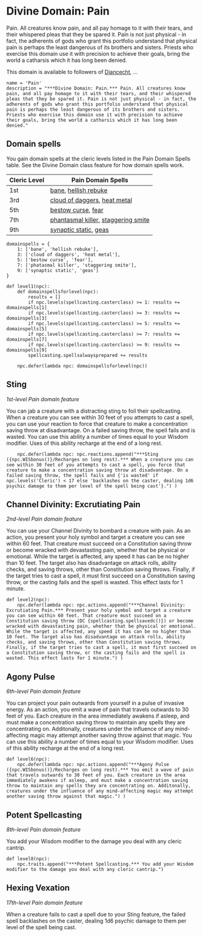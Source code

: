 # Divine Domain: Pain
Pain. All creatures know pain, and all pay homage to it with their tears, and their whispered pleas that they be spared it. Pain is not just physical - in fact, the adherents of gods who grant this portfolio understand that physical pain is perhaps the least dangerous of its brothers and sisters. Priests who exercise this domain use it with precision to achieve their goals, bring the world a catharsis which it has long been denied.

This domain is available to followers of [Diancecht](../../Religions/Pantheon/Diancecht.md), ...

```
name = 'Pain'
description = "***Divine Domain: Pain.*** Pain. All creatures know pain, and all pay homage to it with their tears, and their whispered pleas that they be spared it. Pain is not just physical - in fact, the adherents of gods who grant this portfolio understand that physical pain is perhaps the least dangerous of its brothers and sisters. Priests who exercise this domain use it with precision to achieve their goals, bring the world a catharsis which it has long been denied."
```

## Domain spells
You gain domain spells at the cleric levels listed in the Pain Domain Spells table. See the Divine Domain class feature for how domain spells work.

Cleric Level | Pain Domain Spells
------------ | ------------------
1st | [bane](../../Magic/Spells/bane.md), [hellish rebuke](../../Magic/Spells/hellish-rebuke.md)
3rd | [cloud of daggers](../../Magic/Spells/cloud-of-daggers.md), [heat metal](../../Magic/Spells/heat-metal.md)
5th | [bestow curse](../../Magic/Spells/bestow-curse.md), [fear](../../Magic/Spells/fear.md)
7th | [phantasmal killer](../../Magic/Spells/phantasmal-killer.md), [staggering smite](../../Magic/Spells/staggering-smite.md)
9th | [synaptic static](../../Magic/Spells/synaptic-static.md), [geas](../../Magic/Spells/geas.md)

```
domainspells = {
    1: ['bane', 'hellish rebuke'],
    3: ['cloud of daggers', 'heat metal'],
    5: ['bestow curse', 'fear'],
    7: ['phatasmal killer', 'staggering smite'],
    9: ['synaptic static', 'geas']
}

def level1(npc):
    def domainspellsforlevel(npc):
        results = []
        if npc.levels(spellcasting.casterclass) >= 1: results += domainspells[1]
        if npc.levels(spellcasting.casterclass) >= 3: results += domainspells[3]
        if npc.levels(spellcasting.casterclass) >= 5: results += domainspells[5]
        if npc.levels(spellcasting.casterclass) >= 7: results += domainspells[7]
        if npc.levels(spellcasting.casterclass) >= 9: results += domainspells[9]
        spellcasting.spellsalwaysprepared += results

    npc.defer(lambda npc: domainspellsforlevel(npc))
```

## Sting
*1st-level Pain domain feature*

You can jab a creature with a distracting sting to foil their spellcasting. When a creature you can see within 30 feet of you attempts to cast a spell, you can use your reaction to force that creature to make a concentration saving throw at disadvantage. On a failed saving throw, the spell fails and is wasted. You can use this ability a number of times equal to your Wisdom modifier. Uses of this ability recharge at the end of a long rest.

```
    npc.defer(lambda npc: npc.reactions.append("***Sting ({npc.WISbonus()}/Recharges on long rest).*** When a creature you can see within 30 feet of you attempts to cast a spell, you force that creature to make a concentration saving throw at disadvantage. On a failed saving throw, the spell fails and {'is wasted' if npc.levels('Cleric') < 17 else 'backlashes on the caster, dealing 1d6 psychic damage to them per level of the spell being cast'}.") )
```

## Channel Divinity: Excrutiating Pain
*2nd-level Pain domain feature*

You can use your Channel Divinity to bombard a creature with pain. As an action, you present your holy symbol and target a creature you can see within 60 feet. That creature must succeed on a Constitution saving throw or become wracked with devastasting pain, whether that be physical or emotional. While the target is affected, any speed it has can be no higher than 10 feet. The target also has disadvantage on attack rolls, ability checks, and saving throws, other than Constitution saving throws. Finally, if the target tries to cast a spell, it must first succeed on a Constitution saving throw, or the casting fails and the spell is wasted. This effect lasts for 1 minute.

```
def level2(npc):
    npc.defer(lambda npc: npc.actions.append("***Channel Divinity: Excrutiating Pain.*** Present your holy symbol and target a creature you can see within 60 feet. That creature must succeed on a Constitution saving throw (DC {spellcasting.spellsavedc()}) or become wracked with devastasting pain, whether that be physical or emotional. While the target is affected, any speed it has can be no higher than 10 feet. The target also has disadvantage on attack rolls, ability checks, and saving throws, other than Constitution saving throws. Finally, if the target tries to cast a spell, it must first succeed on a Constitution saving throw, or the casting fails and the spell is wasted. This effect lasts for 1 minute.") )
```

## Agony Pulse
*6th-level Pain domain feature*

You can project your pain outwards from yourself in a pulse of invasive energy. As an action, you emit a wave of pain that travels outwards to 30 feet of you. Each creature in the area immediately awakens if asleep, and must make a concentration saving throw to maintain any spells they are concentrating on. Additonally, creatures under the influence of any mind-affecting magic may attempt another saving throw against that magic. You can use this ability a number of times equal to your Wisdom modifier. Uses of this ability recharge at the end of a long rest.

```
def level6(npc):
    npc.defer(lambda npc: npc.actions.append("***Agony Pulse ({npc.WISbonus()}/Recharges on long rest).*** You emit a wave of pain that travels outwards to 30 feet of you. Each creature in the area immediately awakens if asleep, and must make a concentration saving throw to maintain any spells they are concentrating on. Additonally, creatures under the influence of any mind-affecting magic may attempt another saving throw against that magic.") )
```

## Potent Spellcasting
*8th-level Pain domain feature*

You add your Wisdom modifier to the damage you deal with any cleric cantrip.

```
def level8(npc):
    npc.traits.append("***Potent Spellcasting.*** You add your Wisdom modifier to the damage you deal with any cleric cantrip.")
```

## Hexing Vexation
*17th-level Pain domain feature*

When a creature fails to cast a spell due to your Sting feature, the failed spell backlashes on the caster, dealing 1d6 psychic damage to them per level of the spell being cast.
